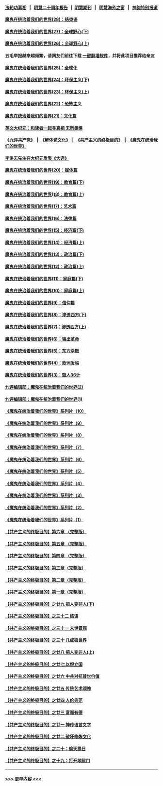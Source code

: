 #### [法轮功真相](https://github.com/gfw-breaker/truth/blob/master/README.md?t=0) &nbsp;&nbsp;|&nbsp;&nbsp; [明慧二十周年报告](https://github.com/gfw-breaker/mh-reports/blob/master/README.md?t=0) &nbsp;&nbsp;|&nbsp;&nbsp;[明慧期刊](https://github.com/gfw-breaker/mh-qikan) &nbsp;&nbsp;|&nbsp;&nbsp; [明慧海外之窗](https://github.com/gfw-breaker/mh-news/blob/master/README.md?t=0) &nbsp;&nbsp;|&nbsp;&nbsp; [神韵特别报道](https://github.com/gfw-breaker/mh-news/blob/master/shenyun.md?t=0)
#### [魔鬼在统治着我们的世界(28)：结束语](../pages/nsc422/n10936246.md?t=07181601) 
#### [魔鬼在统治着我们的世界(27)：全球野心(下)](../pages/nsc422/n10928319.md?t=07181601) 
#### [魔鬼在统治着我们的世界(26)：全球野心(上)](../pages/nsc422/n10900318.md?t=07181601) 
#### 五毛举报越来越频繁，请网友们前往下载 [一键翻墙软件](https://github.com/gfw-breaker/ssr-accounts)，并将此项目推荐给亲友
#### [魔鬼在统治着我们的世界(25)：全球化](../pages/nsc422/n10788205.md?t=07181601) 
#### [魔鬼在统治着我们的世界(24)：环保主义(下)](../pages/nsc422/n10695307.md?t=07181601) 
#### [魔鬼在统治着我们的世界(23)：环保主义(上)](../pages/nsc422/n10688613.md?t=07181601) 
#### [魔鬼在统治着我们的世界(22)：恐怖主义](../pages/nsc422/n10614727.md?t=07181601) 
#### [魔鬼在统治着我们的世界(21)：文化篇](../pages/nsc422/n10597706.md?t=07181601) 
#### [英文大纪元：和读者一起寻真相 无所畏惧](../pages/nsc422/n12542027.md?t=07181601) 
#### [《九评共产党》](https://github.com/begood0513/9ping.md/blob/master/README.md) &nbsp;|&nbsp; [《解体党文化》](../../../../jtdwh.md/blob/master/README.md)  &nbsp;|&nbsp; [《共产主义的终极目的》](../../../../gczydzjmd.md/blob/master/README.md) &nbsp;|&nbsp; [《魔鬼在统治我们的世界》](../../../../mgztzwmdsj.md/blob/master/README.md) 
#### [李洪志先生在大纪元发表《大选》](../pages/nsc422/n12534746.md?t=07181601) 
#### [魔鬼在统治着我们的世界(20)：媒体篇](../pages/nsc422/n10586579.md?t=07181601) 
#### [魔鬼在统治着我们的世界(19)：教育篇(下)](../pages/nsc422/n10564808.md?t=07181601) 
#### [魔鬼在统治着我们的世界(18)：教育篇(上)](../pages/nsc422/n10526970.md?t=07181601) 
#### [魔鬼在统治着我们的世界(17)：艺术篇](../pages/nsc422/n10499093.md?t=07181601) 
#### [魔鬼在统治着我们的世界(16)：法律篇](../pages/nsc422/n10485969.md?t=07181601) 
#### [魔鬼在统治着我们的世界(15)：经济篇(下)](../pages/nsc422/n10469975.md?t=07181601) 
#### [魔鬼在统治着我们的世界(14)：经济篇(上)](../pages/nsc422/n10457370.md?t=07181601) 
#### [魔鬼在统治着我们的世界(13)：政治篇(下)](../pages/nsc422/n10448270.md?t=07181601) 
#### [魔鬼在统治着我们的世界(12)：政治篇(上)](../pages/nsc422/n10444576.md?t=07181601) 
#### [魔鬼在统治着我们的世界(11)：家庭篇(下)](../pages/nsc422/n10440961.md?t=07181601) 
#### [魔鬼在统治着我们的世界(10)：家庭篇(上)](../pages/nsc422/n10435448.md?t=07181601) 
#### [魔鬼在统治着我们的世界(9)：信仰篇](../pages/nsc422/n10432159.md?t=07181601) 
#### [魔鬼在统治着我们的世界(8)：渗透西方(下)](../pages/nsc422/n10429603.md?t=07181601) 
#### [魔鬼在统治着我们的世界(7)：渗透西方(上)](../pages/nsc422/n10426013.md?t=07181601) 
#### [魔鬼在统治着我们的世界(6)：输出革命](../pages/nsc422/n10421536.md?t=07181601) 
#### [魔鬼在统治着我们的世界(5)：东方杀戮](../pages/nsc422/n10417707.md?t=07181601) 
#### [魔鬼在统治着我们的世界(4)：欧洲发端](../pages/nsc422/n10414890.md?t=07181601) 
#### [魔鬼在统治着我们的世界(3)：毁人36计](../pages/nsc422/n10411583.md?t=07181601) 
#### [九评编辑部：魔鬼在统治着我们的世界(2)](../pages/nsc422/n10410036.md?t=07181601) 
#### [九评编辑部：魔鬼在统治着我们的世界(1)](../pages/nsc422/n10406825.md?t=07181601) 
#### [《魔鬼在统治着我们的世界》系列片（10）](../pages/nsc422/n12292670.md?t=07181601) 
#### [《魔鬼在统治着我们的世界》系列片（9）](../pages/nsc422/n12290859.md?t=07181601) 
#### [《魔鬼在统治着我们的世界》系列片（8）](../pages/nsc422/n12287445.md?t=07181601) 
#### [《魔鬼在统治着我们的世界》系列片（7）](../pages/nsc422/n12283425.md?t=07181601) 
#### [《魔鬼在统治着我们的世界》系列片（6）](../pages/nsc422/n12282314.md?t=07181601) 
#### [《魔鬼在统治着我们的世界》系列片（5）](../pages/nsc422/n12281419.md?t=07181601) 
#### [《魔鬼在统治着我们的世界》系列片（4）](../pages/nsc422/n12274024.md?t=07181601) 
#### [《魔鬼在统治着我们的世界》系列片（3）](../pages/nsc422/n12271322.md?t=07181601) 
#### [《魔鬼在统治着我们的世界》系列片（2）](../pages/nsc422/n12269049.md?t=07181601) 
#### [《魔鬼在统治着我们的世界》系列片（1）](../pages/nsc422/n12267575.md?t=07181601) 
#### [【共产主义的终极目的】第六章 （完整版）](../pages/nsc422/n11428913.md?t=07181601) 
#### [【共产主义的终极目的】第五章 （完整版）](../pages/nsc422/n11428912.md?t=07181601) 
#### [【共产主义的终极目的】第四章 （完整版）](../pages/nsc422/n11428907.md?t=07181601) 
#### [【共产主义的终极目的】第三章（完整版）](../pages/nsc422/n11428848.md?t=07181601) 
#### [【共产主义的终极目的】第二章（完整版）](../pages/nsc422/n11428831.md?t=07181601) 
#### [【共产主义的终极目的】第一章（完整版）](../pages/nsc422/n11417651.md?t=07181601) 
#### [【共产主义的终极目的】之廿九 把人变非人(下)](../pages/nsc422/n11344140.md?t=07181601) 
#### [【共产主义的终极目的】之三十二 结语](../pages/nsc422/n11360535.md?t=07181601) 
#### [【共产主义的终极目的】之三十一 末世景观](../pages/nsc422/n11351129.md?t=07181601) 
#### [【共产主义的终极目的】之三十 几成狼世界](../pages/nsc422/n11348280.md?t=07181601) 
#### [【共产主义的终极目的】之廿八 把人变非人(上)](../pages/nsc422/n11340492.md?t=07181601) 
#### [【共产主义的终极目的】之廿七 以恨立国](../pages/nsc422/n11336944.md?t=07181601) 
#### [【共产主义的终极目的】之廿六 中共对抗普世价值](../pages/nsc422/n11324785.md?t=07181601) 
#### [【共产主义的终极目的】之廿五 传统艺术颂神](../pages/nsc422/n11296396.md?t=07181601) 
#### [【共产主义的终极目的】之廿四 人伦典范](../pages/nsc422/n11296397.md?t=07181601) 
#### [【共产主义的终极目的】之廿三 富而有德](../pages/nsc422/n11283598.md?t=07181601) 
#### [【共产主义的终极目的】之廿一 神传语言文字](../pages/nsc422/n11263265.md?t=07181601) 
#### [【共产主义的终极目的】之廿二 破坏修炼文化](../pages/nsc422/n11245728.md?t=07181601) 
#### [【共产主义的终极目的】之二十：偷天换日](../pages/nsc422/n11238846.md?t=07181601) 
#### [【共产主义的终极目的】之十九：打开地狱门](../pages/nsc422/n11206376.md?t=07181601) 

----
#### [ >>> 更早内容 <<< ](../indexes/nsc422-earlier.md)
